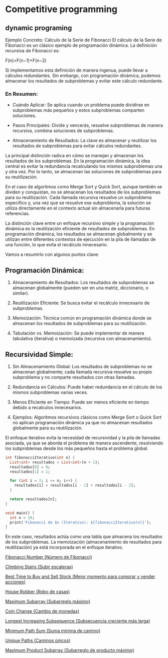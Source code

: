 # Competitive programming

## dynamic programing

Ejemplo Concreto: Cálculo de la Serie de Fibonacci
El cálculo de la Serie de Fibonacci es un clásico ejemplo de programación
dinámica. La definición recursiva de Fibonacci es:

F(n)=F(n−1)+F(n−2)

Si implementamos esta definición de manera ingenua, puede llevar a cálculos
redundantes. Sin embargo, con programación dinámica, podemos almacenar los
resultados de subproblemas y evitar este cálculo redundante.

### En Resumen:

- Cuándo Aplicar: Se aplica cuando un problema puede dividirse en subproblemas
más pequeños y estos subproblemas comparten soluciones.

- Pasos Principales: Divide y vencerás, resuelve subproblemas de manera
recursiva, combina soluciones de subproblemas.

- Almacenamiento de Resultados: La clave es almacenar y reutilizar los resultados
de subproblemas para evitar cálculos redundantes.

La principal distinción radica en cómo se manejan y almacenan los resultados de
los subproblemas. En la programación dinámica, la idea central es evitar la
redundancia recalculando los mismos subproblemas una y otra vez. Por lo tanto,
se almacenan las soluciones de subproblemas para su reutilización.

En el caso de algoritmos como Merge Sort y Quick Sort, aunque también se dividen
y conquistan, no se almacenan los resultados de los subproblemas para su
reutilización. Cada llamada recursiva resuelve un subproblema específico y, una
vez que se resuelve ese subproblema, la solución se utiliza directamente en el
contexto actual sin almacenarla para futuras referencias.

La distinción clave entre un enfoque recursivo simple y la programación dinámica
es la reutilización eficiente de resultados de subproblemas. En programación
dinámica, los resultados se almacenan globalmente y se utilizan entre diferentes
contextos de ejecución en la pila de llamadas de una función, lo que evita el
recálculo innecesario.

Vamos a resumirlo con algunos puntos clave:

## Programación Dinámica:

1. Almacenamiento de Resultados: Los resultados de subproblemas se almacenan
globalmente (pueden ser en una matriz, diccionario, o similar).

2. Reutilización Eficiente: Se busca evitar el recálculo innecesario de
subproblemas.

3. Memoización: Técnica común en programación dinámica donde se almacenan los
resultados de subproblemas para su reutilización.

4. Tabulación vs. Memoización: Se puede implementar de manera tabulativa
(iterativa) o memoizada (recursiva con almacenamiento).

## Recursividad Simple:

1. Sin Almacenamiento Global: Los resultados de subproblemas no se almacenan
globalmente; cada llamada recursiva resuelve su propio subproblema y no
comparte resultados con otras llamadas.

2. Redundancia en Cálculos: Puede haber redundancia en el cálculo de los mismos
subproblemas varias veces.

3. Menos Eficiente en Tiempo: Puede ser menos eficiente en tiempo debido a
recalculos innecesarios.

4. Ejemplos: Algoritmos recursivos clásicos como Merge Sort o Quick Sort no
aplican programación dinámica ya que no almacenan resultados globalmente
para su reutilización.

El enfoque iterativo evita la necesidad de recursividad y la pila de llamadas
asociada, ya que se aborda el problema de manera ascendente, resolviendo los
subproblemas desde los más pequeños hasta el problema global.

```dart
int fibonacciIterativo(int n) {
  List<int> resultados = List<int>(n + 1);
  resultados[0] = 0;
  resultados[1] = 1;

  for (int i = 2; i <= n; i++) {
    resultados[i] = resultados[i - 1] + resultados[i - 2];
  }

  return resultados[n];
}

void main() {
  int n = 10;
  print('Fibonacci de $n (Iterativo): ${fibonacciIterativo(n)}');
}
```

En este caso, resultados actúa como una tabla que almacena los resultados
de los subproblemas. La memoización (almacenamiento de resultados para
reutilización) ya está incorporada en el enfoque iterativo.

[Fibonacci Number (Número de Fibonacci)](https://leetcode.com/problems/fibonacci-number/)

[Climbing Stairs (Subir escaleras)](https://leetcode.com/problems/climbing-stairs/)

[Best Time to Buy and Sell Stock (Mejor momento para comprar y vender acciones)](https://leetcode.com/problems/best-time-to-buy-and-sell-stock/)

[House Robber (Robo de casas)](https://leetcode.com/problems/house-robber/)

[Maximum Subarray (Subarreglo máximo)](https://leetcode.com/problems/maximum-subarray/)

[Coin Change (Cambio de monedas)](https://leetcode.com/problems/coin-change/)

[Longest Increasing Subsequence (Subsecuencia creciente más larga)](https://leetcode.com/problems/longest-increasing-subsequence/)

[Minimum Path Sum (Suma mínima de camino)](https://leetcode.com/problems/minimum-path-sum/)

[Unique Paths (Caminos únicos)](https://leetcode.com/problems/unique-paths/)

[Maximum Product Subarray (Subarreglo de producto máximo)](https://leetcode.com/problems/maximum-product-subarray/)
